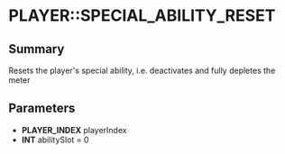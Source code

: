 # PLAYER::SPECIAL_ABILITY_RESET

## Summary
Resets the player's special ability, i.e. deactivates and fully depletes the meter

## Parameters
* **PLAYER_INDEX** playerIndex
* **INT** abilitySlot = 0